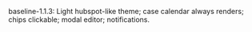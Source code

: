 baseline-1.1.3: Light hubspot-like theme; case calendar always renders; chips clickable; modal editor; notifications.
